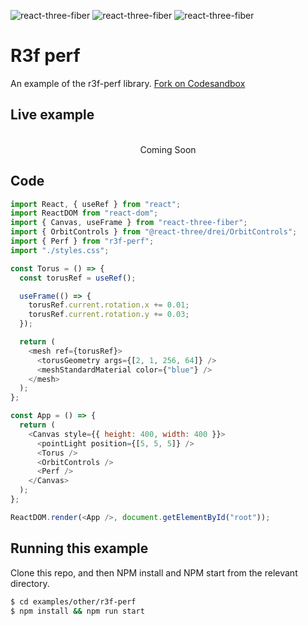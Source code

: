 ![react-three-fiber](https://img.shields.io/badge/dynamic/json?url=https://raw.githubusercontent.com/onion2k/r3f-by-example/develop/examples/other/r3f-perf/package.json&label=react-three-fiber&query=$.dependencies['react-three-fiber']&color=green) ![react-three-fiber](https://img.shields.io/badge/dynamic/json?url=https://raw.githubusercontent.com/onion2k/r3f-by-example/develop/examples/other/r3f-perf/package.json&label=three&query=$.dependencies['three']&color=green) ![react-three-fiber](https://img.shields.io/badge/dynamic/json?url=https://raw.githubusercontent.com/onion2k/r3f-by-example/develop/examples/other/r3f-perf/package.json&label=@react-three/drei&query=$.dependencies['@react-three/drei']&color=green)

# R3f perf

An example of the r3f-perf library. [Fork on Codesandbox](https://githubbox.com/onion2k/r3f-by-example/tree/develop/examples/other/r3f-perf)

## Live example
<div align="center">
  <br>
Coming Soon
  <br>
</div>

## Code
```js
import React, { useRef } from "react";
import ReactDOM from "react-dom";
import { Canvas, useFrame } from "react-three-fiber";
import { OrbitControls } from "@react-three/drei/OrbitControls";
import { Perf } from "r3f-perf";
import "./styles.css";

const Torus = () => {
  const torusRef = useRef();

  useFrame(() => {
    torusRef.current.rotation.x += 0.01;
    torusRef.current.rotation.y += 0.03;
  });

  return (
    <mesh ref={torusRef}>
      <torusGeometry args={[2, 1, 256, 64]} />
      <meshStandardMaterial color={"blue"} />
    </mesh>
  );
};

const App = () => {
  return (
    <Canvas style={{ height: 400, width: 400 }}>
      <pointLight position={[5, 5, 5]} />
      <Torus />
      <OrbitControls />
      <Perf />
    </Canvas>
  );
};

ReactDOM.render(<App />, document.getElementById("root"));

```

## Running this example

Clone this repo, and then NPM install and NPM start from the relevant directory.

```bash
$ cd examples/other/r3f-perf
$ npm install && npm run start
```